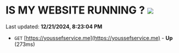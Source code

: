 # IS MY WEBSITE RUNNING ? [![](https://img.shields.io/static/v1?label=Sponsor&message=%E2%9D%A4&logo=GitHub&color=%23fe8e86)](https://github.com/sponsors/Youssef-Lehmam)

Last updated: **12/21/2024, 8:23:04 PM**

- `GET` [https://youssefservice.me](https://youssefservice.me) - **Up** (273ms)
